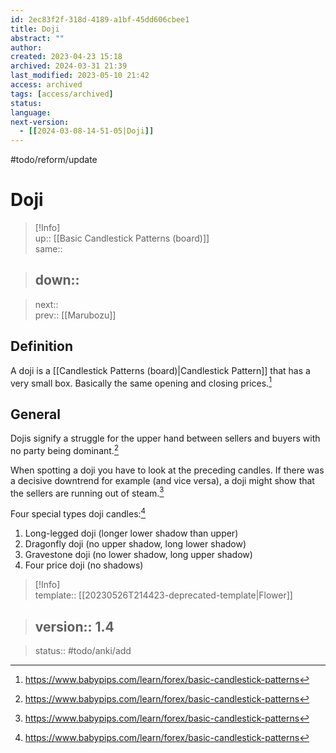 ```yaml
---
id: 2ec83f2f-318d-4189-a1bf-45dd606cbee1
title: Doji
abstract: ""
author: 
created: 2023-04-23 15:18
archived: 2024-03-31 21:39
last_modified: 2023-05-10 21:42
access: archived
tags: [access/archived]
status: 
language: 
next-version:
  - [[2024-03-08-14-51-05|Doji]]
---
```


#todo/reform/update 

# Doji

> [!Info]  
> up:: [[Basic Candlestick Patterns (board)]]  
> same::  
>

> down::
> ---  

>
> next::  
> prev:: [[Marubozu]]

## Definition

A doji is a [[Candlestick Patterns (board)|Candlestick Pattern]] that has a very small box. Basically the same opening and closing prices.[^1]

## General

Dojis signify a struggle for the upper hand between sellers and buyers with no party being dominant.[^1]

When spotting a doji you have to look at the preceding candles. If there was a decisive downtrend for example (and vice versa), a doji might show that the sellers are running out of steam.[^1]

Four special types doji candles:[^1]

1. Long-legged doji (longer lower shadow than upper)
2. Dragonfly doji (no upper shadow, long lower shadow)
3. Gravestone doji (no lower shadow, long upper shadow)
4. Four price doji (no shadows)

> [!Info]  
> template:: [[20230526T214423-deprecated-template|Flower]]  
>

> version:: 1.4
> ---  

>
> status:: #todo/anki/add

[^1]: <https://www.babypips.com/learn/forex/basic-candlestick-patterns>
